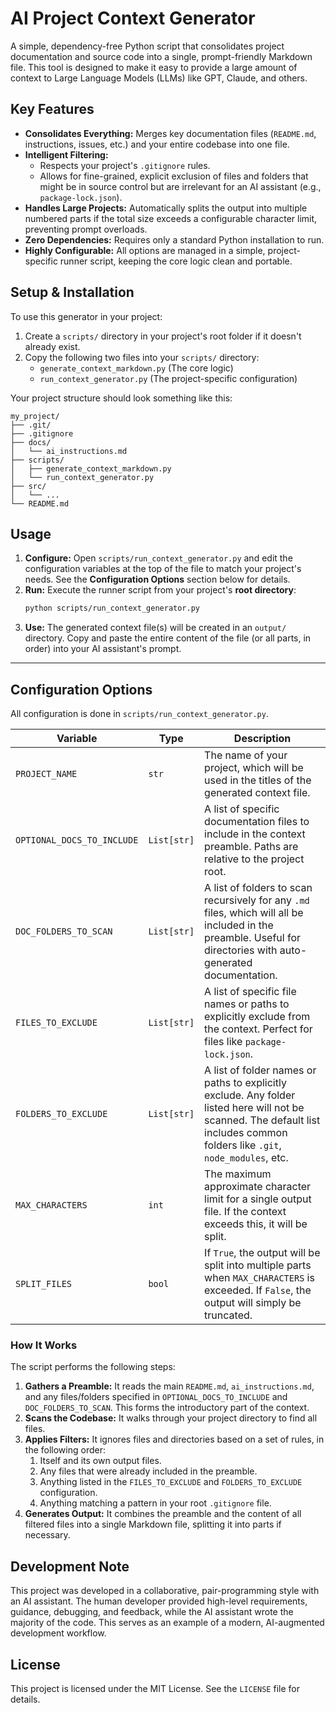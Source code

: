 # AI Project Context Generator

A simple, dependency-free Python script that consolidates project documentation and source code into a single, prompt-friendly Markdown file. This tool is designed to make it easy to provide a large amount of context to Large Language Models (LLMs) like GPT, Claude, and others.

## Key Features

- **Consolidates Everything:** Merges key documentation files (`README.md`, instructions, issues, etc.) and your entire codebase into one file.
- **Intelligent Filtering:**
    - Respects your project's `.gitignore` rules.
    - Allows for fine-grained, explicit exclusion of files and folders that might be in source control but are irrelevant for an AI assistant (e.g., `package-lock.json`).
- **Handles Large Projects:** Automatically splits the output into multiple numbered parts if the total size exceeds a configurable character limit, preventing prompt overloads.
- **Zero Dependencies:** Requires only a standard Python installation to run.
- **Highly Configurable:** All options are managed in a simple, project-specific runner script, keeping the core logic clean and portable.

## Setup & Installation

To use this generator in your project:

1.  Create a `scripts/` directory in your project's root folder if it doesn't already exist.
2.  Copy the following two files into your `scripts/` directory:
    - `generate_context_markdown.py` (The core logic)
    - `run_context_generator.py` (The project-specific configuration)

Your project structure should look something like this:

```
my_project/
├── .git/
├── .gitignore
├── docs/
│   └── ai_instructions.md
├── scripts/
│   ├── generate_context_markdown.py
│   └── run_context_generator.py
├── src/
│   └── ...
└── README.md
```

## Usage

1.  **Configure:** Open `scripts/run_context_generator.py` and edit the configuration variables at the top of the file to match your project's needs. See the **Configuration Options** section below for details.
2.  **Run:** Execute the runner script from your project's **root directory**:
    ```bash
    python scripts/run_context_generator.py
    ```
3.  **Use:** The generated context file(s) will be created in an `output/` directory. Copy and paste the entire content of the file (or all parts, in order) into your AI assistant's prompt.

---

## Configuration Options

All configuration is done in `scripts/run_context_generator.py`.

| Variable                      | Type          | Description                                                                                                                                                             |
| ----------------------------- | ------------- | ----------------------------------------------------------------------------------------------------------------------------------------------------------------------- |
| `PROJECT_NAME`                | `str`         | The name of your project, which will be used in the titles of the generated context file.                                                                               |
| `OPTIONAL_DOCS_TO_INCLUDE`    | `List[str]`   | A list of specific documentation files to include in the context preamble. Paths are relative to the project root.                                                      |
| `DOC_FOLDERS_TO_SCAN`         | `List[str]`   | A list of folders to scan recursively for any `.md` files, which will all be included in the preamble. Useful for directories with auto-generated documentation.        |
| `FILES_TO_EXCLUDE`            | `List[str]`   | A list of specific file names or paths to explicitly exclude from the context. Perfect for files like `package-lock.json`.                                              |
| `FOLDERS_TO_EXCLUDE`          | `List[str]`   | A list of folder names or paths to explicitly exclude. Any folder listed here will not be scanned. The default list includes common folders like `.git`, `node_modules`, etc. |
| `MAX_CHARACTERS`              | `int`         | The maximum approximate character limit for a single output file. If the context exceeds this, it will be split.                                                        |
| `SPLIT_FILES`                 | `bool`        | If `True`, the output will be split into multiple parts when `MAX_CHARACTERS` is exceeded. If `False`, the output will simply be truncated.                               |

### How It Works

The script performs the following steps:
1.  **Gathers a Preamble:** It reads the main `README.md`, `ai_instructions.md`, and any files/folders specified in `OPTIONAL_DOCS_TO_INCLUDE` and `DOC_FOLDERS_TO_SCAN`. This forms the introductory part of the context.
2.  **Scans the Codebase:** It walks through your project directory to find all files.
3.  **Applies Filters:** It ignores files and directories based on a set of rules, in the following order:
    1.  Itself and its own output files.
    2.  Any files that were already included in the preamble.
    3.  Anything listed in the `FILES_TO_EXCLUDE` and `FOLDERS_TO_EXCLUDE` configuration.
    4.  Anything matching a pattern in your root `.gitignore` file.
4.  **Generates Output:** It combines the preamble and the content of all filtered files into a single Markdown file, splitting it into parts if necessary.

## Development Note

This project was developed in a collaborative, pair-programming style with an AI assistant. The human developer provided high-level requirements, guidance, debugging, and feedback, while the AI assistant wrote the majority of the code. This serves as an example of a modern, AI-augmented development workflow.

## License

This project is licensed under the MIT License. See the `LICENSE` file for details.